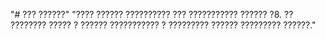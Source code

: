 "# ??? ??????" 
"???? ?????? ?????????? ??? ??????????? ?????? ?8. ?? ???????? ????? ? ?????? ??????????? ? ????????? ?????? ????????? ??????." 
